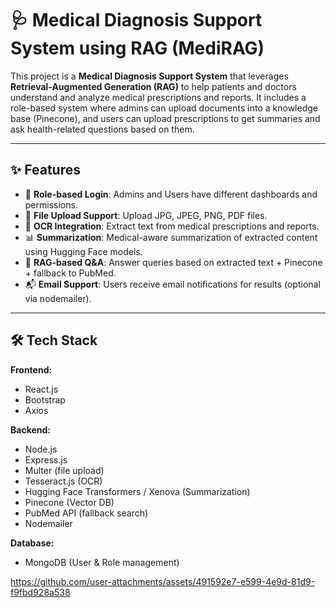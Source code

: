 # 🩺 Medical Diagnosis Support System using RAG (MediRAG)

This project is a **Medical Diagnosis Support System** that leverages **Retrieval-Augmented Generation (RAG)** to help patients and doctors understand and analyze medical prescriptions and reports. It includes a role-based system where admins can upload documents into a knowledge base (Pinecone), and users can upload prescriptions to get summaries and ask health-related questions based on them.

---

## ✨ Features

- 🔐 **Role-based Login**: Admins and Users have different dashboards and permissions.
- 📄 **File Upload Support**: Upload JPG, JPEG, PNG, PDF files.
- 🧠 **OCR Integration**: Extract text from medical prescriptions and reports.
- 📊 **Summarization**: Medical-aware summarization of extracted content using Hugging Face models.
- 🔎 **RAG-based Q&A**: Answer queries based on extracted text + Pinecone + fallback to PubMed.
- 📬 **Email Support**: Users receive email notifications for results (optional via nodemailer).

---

## 🛠️ Tech Stack

**Frontend:**
- React.js
- Bootstrap
- Axios

**Backend:**
- Node.js
- Express.js
- Multer (file upload)
- Tesseract.js (OCR)
- Hugging Face Transformers / Xenova (Summarization)
- Pinecone (Vector DB)
- PubMed API (fallback search)
- Nodemailer

**Database:**
- MongoDB (User & Role management)

  

https://github.com/user-attachments/assets/491592e7-e599-4e9d-81d9-f9fbd928a538



